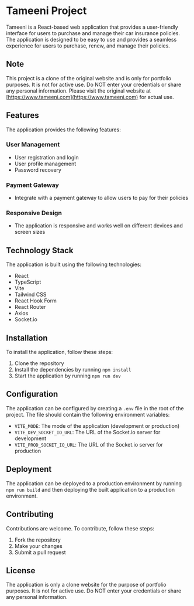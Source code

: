 # Tameeni Project

Tameeni is a React-based web application that provides a user-friendly interface for users to purchase and manage their car insurance policies. The application is designed to be easy to use and provides a seamless experience for users to purchase, renew, and manage their policies.

## Note

This project is a clone of the original website and is only for portfolio purposes. It is not for active use. Do NOT enter your credentials or share any personal information. Please visit the original website at [https://www.tameeni.com](https://www.tameeni.com) for actual use.

## Features

The application provides the following features:

### User Management

* User registration and login
* User profile management
* Password recovery

### Payment Gateway

* Integrate with a payment gateway to allow users to pay for their policies

### Responsive Design

* The application is responsive and works well on different devices and screen sizes

## Technology Stack

The application is built using the following technologies:

* React
* TypeScript
* Vite
* Tailwind CSS
* React Hook Form
* React Router
* Axios
* Socket.io

## Installation

To install the application, follow these steps:

1. Clone the repository
2. Install the dependencies by running `npm install`
3. Start the application by running `npm run dev`

## Configuration

The application can be configured by creating a `.env` file in the root of the project. The file should contain the following environment variables:

* `VITE_MODE`: The mode of the application (development or production)
* `VITE_DEV_SOCKET_IO_URL`: The URL of the Socket.io server for development
* `VITE_PROD_SOCKET_IO_URL`: The URL of the Socket.io server for production

## Deployment

The application can be deployed to a production environment by running `npm run build` and then deploying the built application to a production environment.

## Contributing

Contributions are welcome. To contribute, follow these steps:

1. Fork the repository
2. Make your changes
3. Submit a pull request

## License

The application is only a clone website for the purpose of portfolio purposes. It is not for active use. Do NOT enter your credentials or share any personal information.

